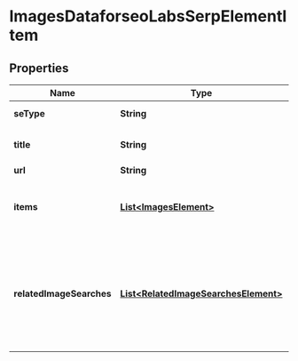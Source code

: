 

# ImagesDataforseoLabsSerpElementItem


## Properties

| Name | Type | Description | Notes |
|------------ | ------------- | ------------- | -------------|
|**seType** | **String** | search engine type |  [optional] |
|**title** | **String** | title of the result in SERP |  [optional] |
|**url** | **String** | sitelink URL |  [optional] |
|**items** | [**List&lt;ImagesElement&gt;**](ImagesElement.md) | elements of search results found in SERP |  [optional] |
|**relatedImageSearches** | [**List&lt;RelatedImageSearchesElement&gt;**](RelatedImageSearchesElement.md) | contains keywords and images related to the specified search term if there are none, equals null |  [optional] |



